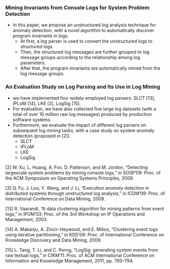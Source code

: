 ### Mining Invariants from Console Logs for System Problem Detection

- In this paper, we propose an unstructured log analysis technique for anomaly detection, with a novel algorithm to automatically discover program invariants in logs.
    - At first, a log parser is used to convert the unstructured logs to structured logs.
    - Then, the structured log messages are further grouped to log message groups according to the relationship among log parameters.
    - After that, the program invariants are automatically mined from the log message groups.

### An Evaluation Study on Log Parsing and Its Use in Log Mining

- we have implemented four widely-employed log parsers: SLCT [13], IPLoM [14], LKE [3], LogSig [15].
- For evaluation, we have also collected five large log datasets (with a total of over 10 million raw log messages) produced by production software systems.
- Furthermore, we evaluate the impact of different log parsers on subsequent log mining tasks, with a case study on system anomaly detection (proposed in [2]).
    - SLCT
    - IPLoM
    - LKE
    - LogSig

[2]  W. Xu, L. Huang, A. Fox, D. Patterson, and M. Jordon, “Detecting largescale system problems by mining console logs,” in SOSP’09: Proc. of the ACM Symposium on Operating Systems Principles, 2009.

[3]  Q. Fu, J. Lou, Y. Wang, and J. Li, “Execution anomaly detection in distributed systems through unstructured log analysis,” in ICDM’09: Proc. of International Conference on Data Mining, 2009.

[13] R. Vaarandi, “A data clustering algorithm for mining patterns from event logs,” in IPOM’03: Proc. of the 3rd Workshop on IP Operations and Management, 2003.

[14] A. Makanju, A. Zincir-Heywood, and E. Milios, “Clustering event logs using iterative partitioning,” in KDD’09: Proc. of International Conference on Knowledge Discovery and Data Mining, 2009.

[15] L. Tang, T. Li, and C. Perng, “LogSig: generating system events from raw textual logs,” in CIKM’11: Proc. of ACM International Conference on Information and Knowledge Management, 2011, pp. 785–794.